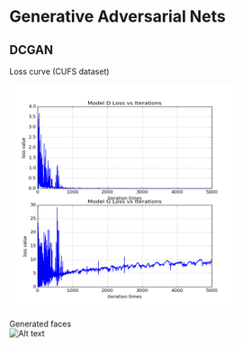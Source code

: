 # Generative Adversarial Nets

DCGAN        
-----
Loss curve (CUFS dataset)      
<p align="left">
  <img src = "./dcgan_res/cufs_curve/loss_curve.png?raw=true" width="400" height="400">
</p>

Generated faces         
![Alt text](./dcgan_res/cufs_samples/samples.gif)
